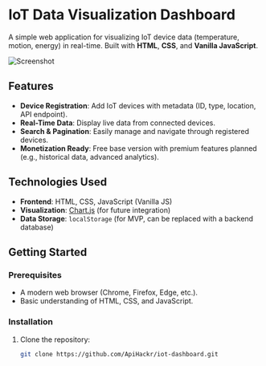 # IoT Data Visualization Dashboard

A simple web application for visualizing IoT device data (temperature, motion, energy) in real-time. Built with **HTML**, **CSS**, and **Vanilla JavaScript**.

![Screenshot](screenshot.png) <!-- Add a screenshot later -->

## Features

- **Device Registration**: Add IoT devices with metadata (ID, type, location, API endpoint).
- **Real-Time Data**: Display live data from connected devices.
- **Search & Pagination**: Easily manage and navigate through registered devices.
- **Monetization Ready**: Free base version with premium features planned (e.g., historical data, advanced analytics).

## Technologies Used

- **Frontend**: HTML, CSS, JavaScript (Vanilla JS)
- **Visualization**: [Chart.js](https://www.chartjs.org/) (for future integration)
- **Data Storage**: `localStorage` (for MVP, can be replaced with a backend database)

## Getting Started

### Prerequisites

- A modern web browser (Chrome, Firefox, Edge, etc.).
- Basic understanding of HTML, CSS, and JavaScript.

### Installation

1. Clone the repository:
   ```bash
   git clone https://github.com/ApiHackr/iot-dashboard.git